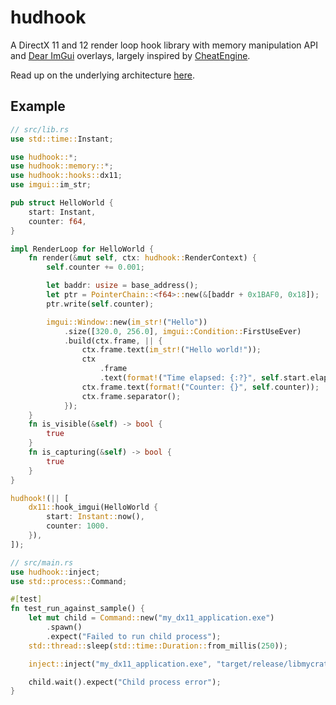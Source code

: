 # hudhook

A DirectX 11 and 12 render loop hook library with memory manipulation API and
[Dear ImGui](https://github.com/ocornut/imgui) overlays, largely inspired by
[CheatEngine](https://cheatengine.org/).

Read up on the underlying architecture [here](https://veeenu.github.io/blog/sekiro-practice-tool-architecture/).

## Example

```rust
// src/lib.rs
use std::time::Instant;

use hudhook::*;
use hudhook::memory::*;
use hudhook::hooks::dx11;
use imgui::im_str;

pub struct HelloWorld {
    start: Instant,
    counter: f64,
}

impl RenderLoop for HelloWorld {
    fn render(&mut self, ctx: hudhook::RenderContext) {
        self.counter += 0.001;

        let baddr: usize = base_address();
        let ptr = PointerChain::<f64>::new(&[baddr + 0x1BAF0, 0x18]);
        ptr.write(self.counter);

        imgui::Window::new(im_str!("Hello"))
            .size([320.0, 256.0], imgui::Condition::FirstUseEver)
            .build(ctx.frame, || {
                ctx.frame.text(im_str!("Hello world!"));
                ctx
                    .frame
                    .text(format!("Time elapsed: {:?}", self.start.elapsed()));
                ctx.frame.text(format!("Counter: {}", self.counter));
                ctx.frame.separator();
            });
    }
    fn is_visible(&self) -> bool {
        true
    }
    fn is_capturing(&self) -> bool {
        true
    }
}

hudhook!(|| [
    dx11::hook_imgui(HelloWorld {
        start: Instant::now(),
        counter: 1000.
    }),
]);
```

```rust
// src/main.rs
use hudhook::inject;
use std::process::Command;

#[test]
fn test_run_against_sample() {
    let mut child = Command::new("my_dx11_application.exe")
        .spawn()
        .expect("Failed to run child process");
    std::thread::sleep(std::time::Duration::from_millis(250));

    inject::inject("my_dx11_application.exe", "target/release/libmycrate.dll").ok();

    child.wait().expect("Child process error");
}
```
